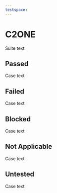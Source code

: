 ```yaml
---
testspace:
---
```

# C2ONE
Suite text
## Passed
Case text
## Failed
Case text
## Blocked
Case text
## Not Applicable
Case text
## Untested
Case text
